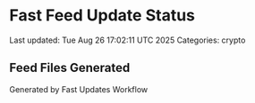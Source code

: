 # Fast Feed Update Status
Last updated: Tue Aug 26 17:02:11 UTC 2025
Categories: crypto

## Feed Files Generated

Generated by Fast Updates Workflow
